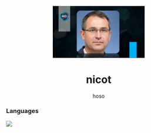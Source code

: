 
<div align='center'>
 <img src='./img1.jpg' alt='imge' width='250px'>
 <h1>nicot</h1>
<p>hoso</p>
</div>

<h3>Languages</h3>
<img src='https://skillicons.dev/icons?i=py,aiscript,js,opencv,html,css,cmake,bootstrap' />
